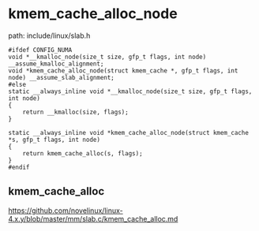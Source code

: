 kmem_cache_alloc_node
========================================

path: include/linux/slab.h
```
#ifdef CONFIG_NUMA
void *__kmalloc_node(size_t size, gfp_t flags, int node) __assume_kmalloc_alignment;
void *kmem_cache_alloc_node(struct kmem_cache *, gfp_t flags, int node) __assume_slab_alignment;
#else
static __always_inline void *__kmalloc_node(size_t size, gfp_t flags, int node)
{
    return __kmalloc(size, flags);
}

static __always_inline void *kmem_cache_alloc_node(struct kmem_cache *s, gfp_t flags, int node)
{
    return kmem_cache_alloc(s, flags);
}
#endif
```

kmem_cache_alloc
----------------------------------------

https://github.com/novelinux/linux-4.x.y/blob/master/mm/slab.c/kmem_cache_alloc.md